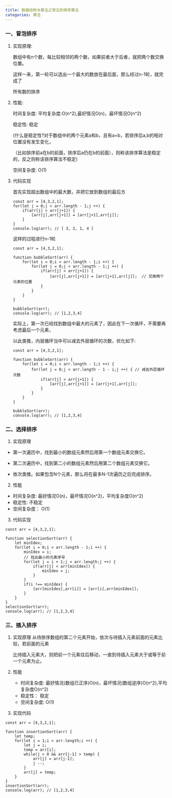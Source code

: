 ```yaml
---
title: 数据结构与算法之常见的排序算法
categories: 算法
---
```


### 一、冒泡排序

1. 实现原理:

    数组中有n个数，每比较相邻的两个数，如果前者大于后者，就把两个数交换位置。

    这样一来，第一轮可以选出一个最大的数放在最后面，那么经过n-1轮，就完成了

    所有数的排序

2. 性能:

    时间复杂度: 平均复杂度:O(n^2),最好情况O(n)，最坏情况O(n^2)

    稳定性: 稳定

    (什么是稳定性?对于数组中的两个元素a和b，且有a=b，若排序后a,b的相对位置没有发生变化，

    （比如排序前a在b的前面，排序后a仍在b的前面），则称该排序算法是稳定的，反之则称该排序算法不稳定)

    空间复杂度: O(1)


3. 代码实现

    首先实现超出数组中的最大数，并把它放到数组的最后方
    ```
    const arr = [4,3,2,1];
    for(let j = 0;j < arr.length - 1;j ++) {
        if(arr[j] > arr[j+1]) {
            [arr[j],arr[j+1]] = [arr[j+1],arr[j]]; 
        }
    }
    console.log(arr); // [ 3, 2, 1, 4 ]
    ```
    这样的过程进行n-1轮
    ``` 
    const arr = [4,3,2,1];

    function bubbleSort(arr) {
        for(let i = 0;i < arr.length - 1;i ++) {
            for(let j = 0;j < arr.length - 1;j ++) {
                if(arr[j] > arr[j+1]) {
                    [arr[j],arr[j+1]] = [arr[j+1],arr[j]];  // 交换两个元素的位置
                }
            }
        }
    }

    bubbleSort(arr);
    console.log(arr); // [1,2,3,4]
    ```

    实际上，第一次已经找到数组中最大的元素了，因此在下一次循环，不需要再考虑最后一个元素，

    以此类推，内层循环当中可以减去外层循环的次数，优化如下:
    ```
    const arr = [4,3,2,1];

    function bubbleSort(arr) {
        for(let i = 0;i < arr.length - 1;i ++) {
            for(let j = 0;j < arr.length - 1 - i;j ++) { // 减去外层循环次数
                if(arr[j] > arr[j+1]) {
                    [arr[j],arr[j+1]] = [arr[j+1],arr[j]]; 
                }
            }
        }
    }

    bubbleSort(arr);
    console.log(arr); // [1,2,3,4]
    ```

### 二、选择排序

1. 实现原理

- 第一次遍历中，找到最小的数组元素然后用第一个数组元素交换它。

- 第二次遍历中，找到第二小的数组元素然后用第二个数组元素交换它。

- 依次类推。如果包含N个元素，那么将在最多N-1次遍历之后完成排序。

2. 性能

- 时间复杂度: 最好情况O(n)，最坏情况O(n^2)，平均复杂度O(n^2)
- 稳定性: 不稳定
- 空间复杂度：  O(1)

3. 代码实现

```
const arr = [4,3,2,1];

function selectionSort(arr) {
    let minIdex;
    for(let i = 0;i < arr.length - 1;i ++) {
        minIdex = i;
        // 找出最小的元素序号
        for(let j = i + 1;j < arr.length;j ++) {
            if(arr[j] < arr[minIdex]) {
                minIdex = j;
            }
        }
        if(i !== minIdex) {
            [arr[minIdex],arr[i]] = [arr[i],arr[minIdex]];
        }
    }
}
selectionSort(arr);
console.log(arr); // [1,2,3,4]
```

### 三、插入排序

1. 实现原理
    从待排序数组的第二个元素开始，依次与待插入元素前面的元素比较，若前面的元素

    比待插入元素大，则把前一个元素往后移动，一直到待插入元素大于或等于前一个元素为止。

2. 性能

    - 时间复杂度: 最好情况(数组已正序)O(n)，最坏情况(数组逆序)O(n^2),平均复杂度O(n^2)
    - 稳定性： 稳定
    - 空间复杂度: O(1)

3. 实现代码

```
const arr = [4,3,2,1];

function insertionSort(arr) {
    let temp;
    for(let i = 1;i < arr.length;i ++) {
        let j = i;
        temp = arr[i];
        while(j > 0 && arr[j-1] > temp) {
            arr[j] = arr[j-1];
            j --;
        }
        arr[j] = temp;
    }
}
insertionSort(arr);
console.log(arr); // [1,2,3,4]
```

